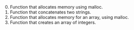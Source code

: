 0. Function that allocates memory using malloc.
1. Function that concatenates two strings.
2. Function that allocates memory for an array, using malloc.
3. Function that creates an array of integers.
